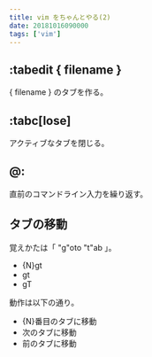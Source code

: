 ```yaml
---
title: vim をちゃんとやる(2)
date: 20181016090000
tags: ['vim']
---
```


## :tabedit { filename }
{ filename } のタブを作る。

## :tabc[lose]
アクティブなタブを閉じる。

## @:
直前のコマンドライン入力を繰り返す。

## タブの移動
覚えかたは「 "g"oto "t"ab 」。

* {N}gt
* gt
* gT

動作は以下の通り。

* {N}番目のタブに移動
* 次のタブに移動
* 前のタブに移動
